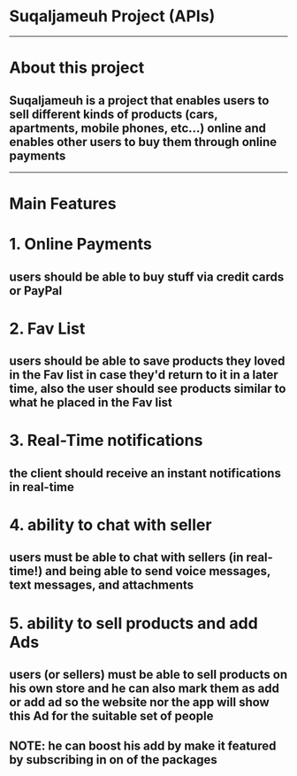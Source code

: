 # Suqaljameuh Project (APIs)

---

# About this project

## Suqaljameuh is a project that enables users to sell different kinds of products (cars, apartments, mobile phones, etc...) online and enables other users to buy them through online payments

---

# Main Features

# 1. Online Payments

## users should be able to buy stuff via credit cards or PayPal

# 2. Fav List

## users should be able to save products they loved in the Fav list in case they'd return to it in a later time, also the user should see products similar to what he placed in the Fav list

# 3. Real-Time notifications

## the client should receive an instant notifications in real-time

# 4. ability to chat with seller

## users must be able to chat with sellers (in real-time!) and being able to send voice messages, text messages, and attachments

# 5. ability to sell products and add Ads

## users (or sellers) must be able to sell products on his own store and he can also mark them as add or add ad so the website nor the app will show this Ad for the suitable set of people

## NOTE: he can boost his add by make it featured by subscribing in on of the packages

